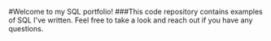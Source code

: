 #Welcome to my SQL portfolio! 
###This code repository contains examples of SQL I've written. Feel free to take a look and reach out if you have any questions.
